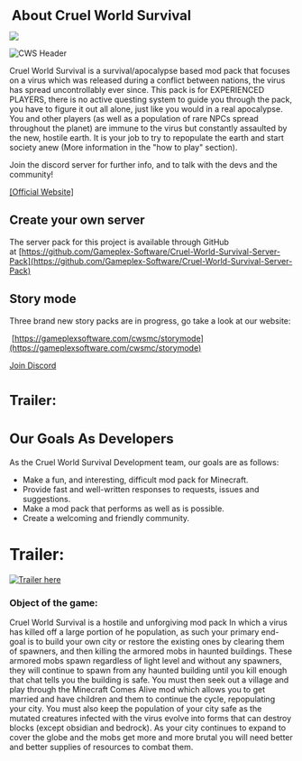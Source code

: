  <span style="font-size: 24px;">**About Cruel World Survival**</span>

![](https://user-images.githubusercontent.com/34868944/151664875-951d4348-a898-44a7-87ab-717cd8e91570.png)

![CWS Header](https://user-images.githubusercontent.com/34868944/178153760-8e94d8ae-a965-46e5-a0d9-5191e4e00839.png)

<span data-slate-node="text">Cruel World Survival is a survival/apocalypse based mod pack that focuses on a virus which was released during a conflict between nations, the virus has spread uncontrollably ever since. This pack is for EXPERIENCED PLAYERS, there is no active questing system to guide you through the pack, you have to figure it out all alone, just like you would in a real apocalypse. You and other players (as well as a population of rare NPCs spread throughout the planet) are immune to the virus but constantly assaulted by the new, hostile earth. It is your job to try to repopulate the earth and start society anew (More information in the "how to play" section).</span>

Join the discord server for further info, and to talk with the devs and the community!

[[Official Website]](https://gameplex-software.github.io/cwsmc)


## Create your own server

The server pack for this project is available through GitHub at [https://github.com/Gameplex-Software/Cruel-World-Survival-Server-Pack](https://github.com/Gameplex-Software/Cruel-World-Survival-Server-Pack)

## Story mode

Three brand new story packs are in progress, go take a look at our website:

 [https://gameplexsoftware.com/cwsmc/storymode](https://gameplexsoftware.com/cwsmc/storymode)

[Join Discord](https://discord.gg/4rckB2pr2D)


# **<span style="font-size: 24px;">**Trailer**:</span>**



# <span style="font-size: 24px;">**Our Goals As Developers**</span><span style="font-size: 1.2rem;"> </span>

As the Cruel World Survival Development team, our goals are as follows:

*   Make a fun, and interesting, difficult mod pack for Minecraft.
*   Provide fast and well-written responses to requests, issues and suggestions.
*   Make a mod pack that performs as well as is possible.
*   Create a welcoming and friendly community.

# Trailer:

[![Trailer here](http://img.youtube.com/vi/KcoT54nezEA/0.jpg)](http://www.youtube.com/watch?v=KcoT54nezEA "Cruel World Survival trialer")

### **Object of the game:**

<span style="font-size: 14px;">Cruel World Survival is a hostile and unforgiving mod pack In which a virus has killed off a large portion of he population, as such your primary end-goal is to build your own city or restore the existing ones by clearing them of spawners, and then killing the armored mobs in haunted buildings. These armored mobs spawn regardless of light level and without any spawners, they will continue to spawn from any haunted building until you kill enough that chat tells you the building is safe. You must then seek out a village and play through the Minecraft Comes Alive mod which allows you to get married and have children and them to continue the cycle, repopulating your city. You must also keep the population of your city safe as the mutated creatures infected with the virus evolve into forms that can destroy blocks (except obsidian and bedrock). As your city continues to expand to cover the globe and the mobs get more and more brutal you will need better and better supplies of resources to combat them.</span>
